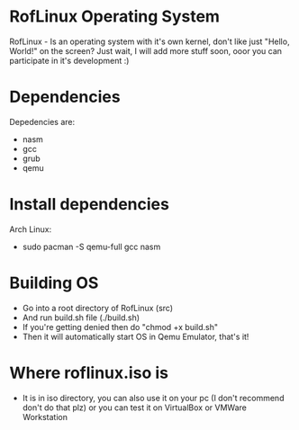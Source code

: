 # RofLinux Operating System
RofLinux - Is an operating system with it's own kernel, don't like just "Hello, World!" on the screen? Just wait, I will add more stuff soon, ooor you can participate in it's development :)

# Dependencies
Depedencies are:
- nasm
- gcc
- grub
- qemu

# Install dependencies
Arch Linux:
- sudo pacman -S qemu-full gcc nasm

# Building OS
- Go into a root directory of RofLinux (src)
- And run build.sh file (./build.sh)
- If you're getting denied then do "chmod +x build.sh"
- Then it will automatically start OS in Qemu Emulator, that's it!

# Where roflinux.iso is
- It is in iso directory, you can also use it on your pc (I don't recommend don't do that plz) or you can test it on VirtualBox or VMWare Workstation
